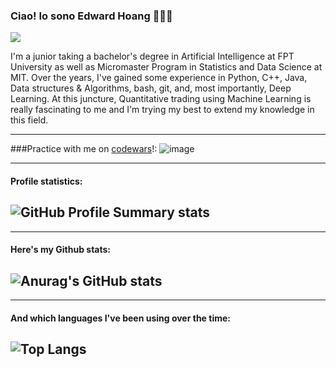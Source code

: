 ### Ciao! Io sono Edward Hoang 🧑🏻‍💻
              
<img src="https://raw.githubusercontent.com/lehoangan2906/lehoangan2906/main/Screen%20Shot%202022-08-05%20at%203.11.04%20PM.png"/>

I'm a junior taking a bachelor's degree in Artificial Intelligence at FPT University as well as Micromaster Program in Statistics and Data Science at MIT. Over the years, I've gained some experience in Python, C++, Java, Data structures & Algorithms, bash, git, and, most importantly, Deep Learning. At this juncture, Quantitative trading using Machine Learning is really fascinating to me and I'm trying my best to extend my knowledge in this field.

--------------------------------------------------------------------------------------------
###Practice with me on [codewars](codewars.com)!:
![image](https://www.codewars.com/users/lehoangan2906/badges/large)

--------------------------------------------------------------------------------------------
#### Profile statistics:
![GitHub Profile Summary stats](http://github-profile-summary-cards.vercel.app/api/cards/profile-details?username=lehoangan2906&theme=dracula)
--------------------------------------------------------------------------------------------


--------------------------------------------------------------------------------------------
#### Here's my Github stats:
![Anurag's GitHub stats](https://github-profile-summary-cards.vercel.app/api/cards/stats?username=lehoangan2906&theme=dracula)
-----------------------------------------------------------------

--------------------------------------------------------------------------------------------
#### And which languages I've been using over the time:
![Top Langs](https://github-profile-summary-cards.vercel.app/api/cards/most-commit-language?username=lehoangan2906&theme=dracula&exclude=JavaScript)
--------------------------------------------------------------------------------------------




